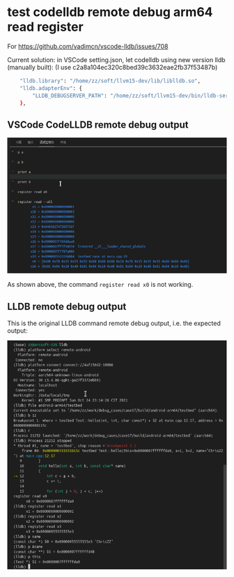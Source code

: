 # test codelldb remote debug arm64 read register
For https://github.com/vadimcn/vscode-lldb/issues/708

Current solution: in VSCode setting.json, let codelldb using new version lldb (manually built):
(I use c2a8a104ec320c8bed39c3632eae2fb37f53487b)
```bash
    "lldb.library": "/home/zz/soft/llvm15-dev/lib/liblldb.so",
    "lldb.adapterEnv": {
        "LLDB_DEBUGSERVER_PATH": "/home/zz/soft/llvm15-dev/bin/lldb-server"
    },
```

## VSCode CodeLLDB remote debug output
![](codelldb_lldb_prompt.png)

As shown above, the command `register read x0` is not working.

## LLDB remote debug output
This is the original LLDB command remote debug output, i.e. the expected output:

![](lldb_remote_debug_output.png)